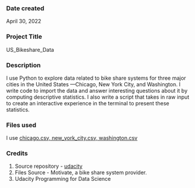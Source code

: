 ### Date created
April 30, 2022

### Project Title
US_Bikeshare_Data

### Description
I use Python to explore data related to bike share systems for three major cities in the United States —Chicago, New York City, and Washington. 
I write code to import the data and answer interesting questions about it by computing descriptive statistics. 
I also write a script that takes in raw input to create an interactive experience in the terminal to present these statistics.

### Files used
I use [chicago.csv, new_york_city.csv, washington.csv](https://drive.google.com/drive/folders/1Qw1F7XjyKeH_CYVf7_B89Fhm68WqIMTg?usp=sharing)

### Credits
1. Source repository  - [udacity](https://github.com/udacity/pdsnd_github.git)
2. Files Source  - Motivate, a bike share system provider.
3. Udacity Programming for Data Science

